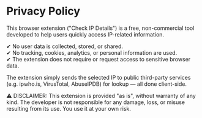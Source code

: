# Privacy Policy

This browser extension ("Check IP Details") is a free, non-commercial tool developed to help users quickly access IP-related information.

✔ No user data is collected, stored, or shared.  
✔ No tracking, cookies, analytics, or personal information are used.  
✔ The extension does not require or request access to sensitive browser data.

The extension simply sends the selected IP to public third-party services (e.g. ipwho.is, VirusTotal, AbuseIPDB) for lookup — all done client-side.

⚠ DISCLAIMER: This extension is provided "as is", without warranty of any kind. The developer is not responsible for any damage, loss, or misuse resulting from its use. You use it at your own risk.
